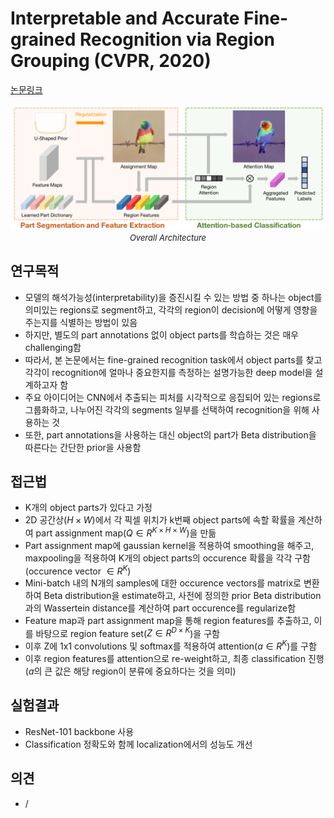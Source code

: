 # Interpretable and Accurate Fine-grained Recognition via Region Grouping (CVPR, 2020)

[논문링크](https://openaccess.thecvf.com/content_CVPR_2020/html/Huang_Interpretable_and_Accurate_Fine-grained_Recognition_via_Region_Grouping_CVPR_2020_paper.html)

<p align="center">
    <img width="600" alt='fig1' src="./img/04_19_01.png?raw=true"></br>
    <em><font size=2>Overall Architecture</font></em>
</p>

## 연구목적
- 모델의 해석가능성(interpretability)을 증진시킬 수 있는 방법 중 하나는 object를 의미있는 regions로 segment하고, 각각의 region이 decision에 어떻게 영향을 주는지를 식별하는 방법이 있음
- 하지만, 별도의 part annotations 없이 object parts를 학습하는 것은 매우 challenging함
- 따라서, 본 논문에서는 fine-grained recognition task에서 object parts를 찾고 각각이 recognition에 얼마나 중요한지를 측정하는 설명가능한 deep model을 설계하고자 함
- 주요 아이디어는 CNN에서 추출되는 피처를 시각적으로 응집되어 있는 regions로 그룹화하고, 나누어진 각각의 segments 일부를 선택하여 recognition을 위해 사용하는 것
- 또한, part annotations을 사용하는 대신 object의 part가 Beta distribution을 따른다는 간단한 prior을 사용함

## 접근법
- K개의 object parts가 있다고 가정
- 2D 공간상(${H}\times{W}$)에서 각 픽셀 위치가 k번째 object parts에 속할 확률을 계산하여 part assignment map($Q\in{R^{K\times{H}\times{W}}}$)을 만듦
- Part assignment map에 gaussian kernel을 적용하여 smoothing을 해주고, maxpooling을 적용하여 K개의 object parts의 occurence 확률을 각각 구함 (occurence vector $\in{R}^{K}$)
- Mini-batch 내의 N개의 samples에 대한 occurence vectors를 matrix로 변환하여 Beta distribution을 estimate하고, 사전에 정의한 prior Beta distribution과의 Wassertein distance를 계산하여 part occurence를 regularize함
- Feature map과 part assignment map을 통해 region features를 추출하고, 이를 바탕으로 region feature set($Z\in{R^{{D}\times{K}}}$)을 구함
- 이후 Z에 1x1 convolutions 및 softmax를 적용하여 attention($a\in{R^K}$)를 구함
- 이후 region features를 attention으로 re-weight하고, 최종 classification 진행 ($a$의 큰 값은 해당 region이 분류에 중요하다는 것을 의미)

## 실험결과
- ResNet-101 backbone 사용
- Classification 정확도와 함께 localization에서의 성능도 개선

## 의견
- /